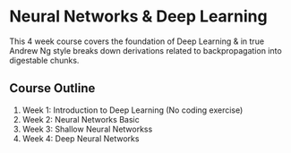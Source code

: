 # Neural Networks & Deep Learning

This 4 week course covers the foundation of Deep Learning & in true Andrew Ng style breaks down derivations related to 
backpropagation into digestable chunks.

## Course Outline

1. Week 1: Introduction to Deep Learning (No coding exercise)
2. Week 2: Neural Networks Basic
3. Week 3: Shallow Neural Networkss
4. Week 4: Deep Neural Networks

